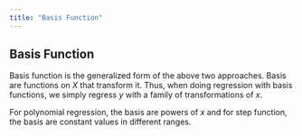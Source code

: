 ```yaml
---
title: "Basis Function"
---
```


## Basis Function

Basis function is the generalized form of the above two approaches. Basis are functions on $X$ that transform it. Thus, when doing regression with basis functions, we simply regress $y$ with a family of transformations of $x$.

For polynomial regression, the basis are powers of $x$ and for step function, the basis are constant values in different ranges.

